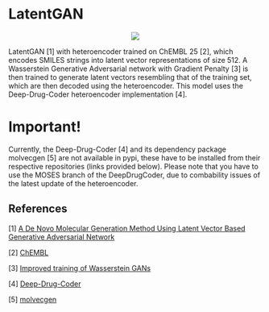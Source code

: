 LatentGAN
=========
<p align="center">
  <img src="../../images/LatentGAN.png">
</p>

LatentGAN [1] with heteroencoder trained on ChEMBL 25 [2], which encodes SMILES strings into latent vector representations of size 512. A Wasserstein Generative Adversarial network with Gradient Penalty [3] is then trained to generate latent vectors resembling that of the training set, which are then decoded using the heteroencoder. This model uses the Deep-Drug-Coder heteroencoder implementation [4].


Important!
==========
Currently, the Deep-Drug-Coder [4] and its dependency package molvecgen [5] are not available in pypi, these have to be installed from their respective repositories (links provided below). Please note that you have to use the MOSES branch of the DeepDrugCoder, due to combability issues of the latest update of the heteroencoder.


## References

[1] [A De Novo Molecular Generation Method Using Latent Vector Based Generative Adversarial Network](https://chemrxiv.org/articles/A_De_Novo_Molecular_Generation_Method_Using_Latent_Vector_Based_Generative_Adversarial_Network/8299544)

[2] [ChEMBL](https://www.ebi.ac.uk/chembl/)

[3] [Improved training of Wasserstein GANs](https://arxiv.org/abs/1704.00028)

[4] [Deep-Drug-Coder](https://github.com/pcko1/Deep-Drug-Coder)

[5] [molvecgen](https://github.com/EBjerrum/molvecgen)
